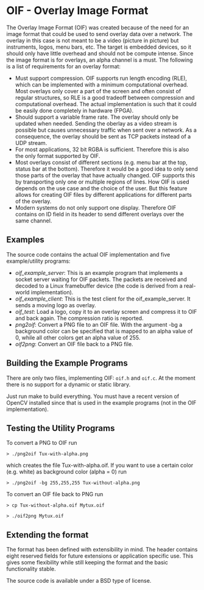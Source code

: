 
# OIF - Overlay Image Format

The Overlay Image Format (OIF) was created because of the need for an
image format that could be used to send overlay data over a network.
The overlay in this case is not meant to be a video (picture in picture)
but instruments, logos, menu bars, etc.
The target is embedded devices, so it should only have little overhead
and should not be compute intense. Since the image format is for overlays,
an alpha channel is a must.
The following is a list of requirements for an overlay format:

- Must support compression. OIF supports run length encoding (RLE), which can
be implemented with a minimum computational overhead. Most overlays only
cover a part of the screen and often consist of regular structures, so RLE
is a good tradeoff between compression and computational overhead.
The actual implementation is such that it could be easily done completely in hardware (FPGA).
- Should support a variable frame rate. The overlay should only be updated
when needed. Sending the oberlay as a video stream is possible but causes
unnecessary traffic when sent over a network. As a consequence, the overlay
should be sent as TCP packets instead of a UDP stream.
- For most applications, 32 bit RGBA is sufficient. Therefore this is
also the only format supported by OIF.
- Most overlays consist of different sections (e.g. menu bar at the top, status
bar at the bottom). Therefore it would be a good idea to only send those parts of the
overlay that have actually changed. OIF supports this by transporting only one or multiple
regions of lines. How OIF is used depends on the use case and the choice of
the user. But this feature allows for creating OIF files by different applications
for different parts of the overlay.
- Modern systems do not only support one display. Therefore OIF contains on ID field
in its header to send different overlays over the same channel.


## Examples

The source code contains the actual OIF implementation and five example/utility programs:

- *oif_example_server*: This is an example program that implements a socket server waiting
for OIF packets. The packets are received and decoded to a Linux framebuffer device
(the code is derived from a real-world implementation).
- *oif_example_client*: This is the test client for the oif_example_server. It sends a
moving logo as overlay.
- *oif_test*: Load a logo, copy it to an overlay screen and compress it to OIF and back again.
The compression ratio is reported.
- *png2oif*: Convert a PNG file to an OIF file. With the argument -bg a background color
can be specified that is mapped to an alpha value of 0, while all other colors get an
alpha value of 255.
- *oif2png*: Convert an OIF file back to a PNG file.


## Building the Example Programs

There are only two files, implementing OIF: `oif.h` and `oif.c`. At the moment there is
no support for a dynamic or static library.

Just run make to build everything. You must have a recent version of OpenCV installed
since that is used in the example programs (not in the OIF implementation).

## Testing the Utility Programs

To convert a PNG to OIF run

  `> ./png2oif Tux-with-alpha.png`

which creates the file Tux-with-alpha.oif.
If you want to use a certain color (e.g. white) as background color (alpha = 0) run

  `> ./png2oif -bg 255,255,255 Tux-without-alpha.png`


To convert an OIF file back to PNG run

  `> cp Tux-without-alpha.oif Mytux.oif`
  
  `> ./oif2png Mytux.oif`

## Extending the format

The format has been defined with extensibility in mind. The header contains eight
reserved fields for future extensions or application specific use. This gives some
flexibility while still keeping the format and the basic functionality stable.

The source code is available under a BSD type of license.


